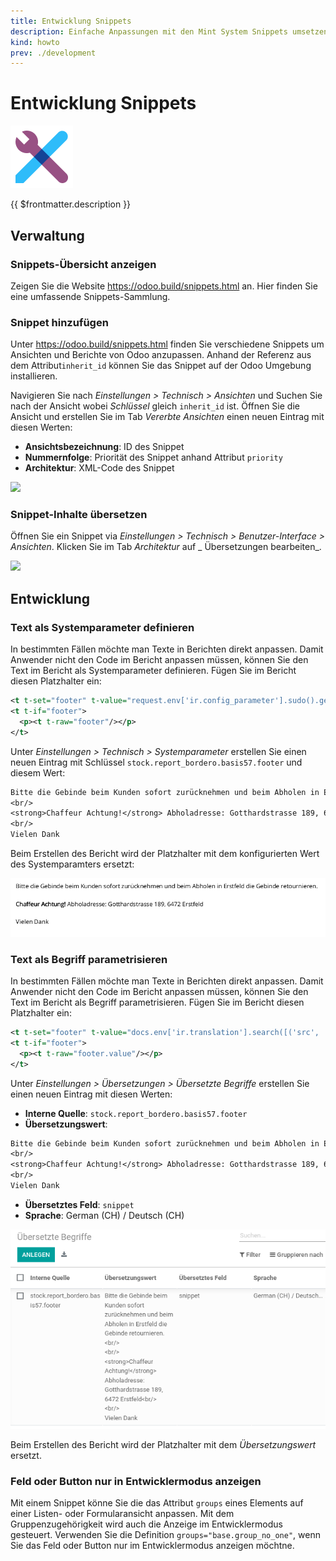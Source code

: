 ```yaml
---
title: Entwicklung Snippets
description: Einfache Anpassungen mit den Mint System Snippets umsetzen.
kind: howto
prev: ./development
---
```


# Entwicklung Snippets

![icons_odoo_web_studio](attachments/icons_odoo_web_studio.png)

{{ $frontmatter.description }}

## Verwaltung

### Snippets-Übersicht anzeigen

Zeigen Sie die Website <https://odoo.build/snippets.html> an. Hier finden Sie eine umfassende Snippets-Sammlung.

### Snippet hinzufügen

Unter <https://odoo.build/snippets.html> finden Sie verschiedene Snippets um Ansichten und Berichte von Odoo anzupassen. Anhand der Referenz aus dem Attribut`inherit_id` können Sie das Snippet auf der Odoo Umgebung installieren.

Navigieren Sie nach _Einstellungen > Technisch > Ansichten_ und Suchen Sie nach der Ansicht wobei _Schlüssel_ gleich `inherit_id` ist. Öffnen Sie die Ansicht und erstellen Sie im Tab _Vererbte Ansichten_ einen neuen Eintrag mit diesen Werten:

- **Ansichtsbezeichnung**: ID des Snippet
- **Nummernfolge**: Priorität des Snippet anhand Attribut `priority`
- **Architektur**: XML-Code des Snippet

![](attachments/Entwicklung%20Snippet%20hinzufügen.gif)

### Snippet-Inhalte übersetzen

Öffnen Sie ein Snippet via _Einstellungen > Technisch > Benutzer-Interface > Ansichten_. Klicken Sie im Tab _Architektur_ auf _ Übersetzungen bearbeiten_.

![](attachments/Snippet%20Übersetzung.png)

## Entwicklung

### Text als Systemparameter definieren

In bestimmten Fällen möchte man Texte in Berichten direkt anpassen. Damit Anwender nicht den Code im Bericht anpassen müssen, können Sie den Text im Bericht als Systemparameter definieren. Fügen Sie im Bericht diesen Platzhalter ein:

```xml
<t t-set="footer" t-value="request.env['ir.config_parameter'].sudo().get_param('stock.report_bordero.basis57.footer')"/>
<t t-if="footer">
  <p><t t-raw="footer"/></p>
</t>
```

Unter _Einstellungen > Technisch > Systemparameter_ erstellen Sie einen neuen Eintrag mit Schlüssel `stock.report_bordero.basis57.footer` und diesem Wert:

```txt
Bitte die Gebinde beim Kunden sofort zurücknehmen und beim Abholen in Erstfeld die Gebinde retournieren.<br/>
<br/>
<strong>Chaffeur Achtung!</strong> Abholadresse: Gotthardstrasse 189, 6472 Erstfeld<br/>
<br/>
Vielen Dank
```

Beim Erstellen des Bericht wird der Platzhalter mit dem konfigurierten Wert des Systemparamters ersetzt:

![](attachments/Entwicklung%20Snippets%20Bericht%20mit%20Systemparameter.png)

### Text als Begriff parametrisieren

In bestimmten Fällen möchte man Texte in Berichten direkt anpassen. Damit Anwender nicht den Code im Bericht anpassen müssen, können Sie den Text im Bericht als Begriff parametrisieren. Fügen Sie im Bericht diesen Platzhalter ein:

```xml
<t t-set="footer" t-value="docs.env['ir.translation'].search([('src', '=', 'stock.report_bordero.basis57.footer')], limit=1)"/>
<t t-if="footer">
  <p><t t-raw="footer.value"/></p>
</t>
```

Unter _Einstellungen > Übersetzungen > Übersetzte Begriffe_ erstellen Sie einen neuen Eintrag mit diesen Werten:

- **Interne Quelle**: `stock.report_bordero.basis57.footer`
- **Übersetzungswert**:

```txt
Bitte die Gebinde beim Kunden sofort zurücknehmen und beim Abholen in Erstfeld die Gebinde retournieren.<br/>
<br/>
<strong>Chaffeur Achtung!</strong> Abholadresse: Gotthardstrasse 189, 6472 Erstfeld<br/>
<br/>
Vielen Dank
```

- **Übersetztes Feld**: `snippet`
- **Sprache**: German (CH) / Deutsch (CH)

![](attachments/Entwicklung%20Snippets%20Begriff.png)

Beim Erstellen des Bericht wird der Platzhalter mit dem _Übersetzungswert_ ersetzt.

### Feld oder Button nur in Entwicklermodus anzeigen

Mit einem Snippet könne Sie die das Attribut `groups` eines Elements auf einer Listen- oder Formularansicht anpassen. Mit dem Gruppenzugehörigkeit wird auch die Anzeige im Entwicklermodus gesteuert. Verwenden Sie die Definition `groups="base.group_no_one"`, wenn Sie das Feld oder Button nur im Entwicklermodus anzeigen möchtne.
